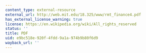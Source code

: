 ```yaml
---
content_type: external-resource
external_url: http://web.mit.edu/18.325/www/rmt_finance4.pdf
has_external_license_warning: true
license: https://en.wikipedia.org/wiki/All_rights_reserved
status: ''
title: PDF
uid: e9bc518e-920f-4fdd-9a1a-974b9b80f6d9
wayback_url: ''
---
```

